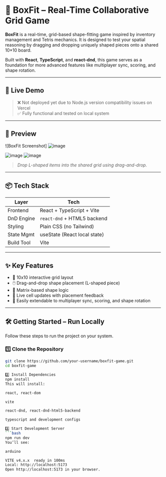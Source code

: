 # 🧩 BoxFit – Real-Time Collaborative Grid Game

**BoxFit** is a real-time, grid-based shape-fitting game inspired by inventory management and Tetris mechanics. It is designed to test your spatial reasoning by dragging and dropping uniquely shaped pieces onto a shared 10×10 board.

Built with **React**, **TypeScript**, and **react-dnd**, this game serves as a foundation for more advanced features like multiplayer sync, scoring, and shape rotation.

---

## 🚀 Live Demo

> ❌ Not deployed yet due to Node.js version compatibility issues on Vercel  
> ✅ Fully functional and tested on local system

---

## 📸 Preview

![BoxFit Screenshot]
![image](https://github.com/user-attachments/assets/fc42bf10-5036-4400-ae8f-2ac1e4c2dc34)

![image](https://github.com/user-attachments/assets/b9f3b791-8731-4af0-a55a-51754b8aee8b)
![image](https://github.com/user-attachments/assets/e493a124-a303-4843-a5ac-91b8f5251fbc)


> *Drop L-shaped items into the shared grid using drag-and-drop.*

---

## 📦 Tech Stack

| Layer       | Tech                          |
|-------------|-------------------------------|
| Frontend    | React + TypeScript + Vite     |
| DnD Engine  | `react-dnd` + HTML5 backend   |
| Styling     | Plain CSS (no Tailwind)       |
| State Mgmt  | useState (React local state)  |
| Build Tool  | Vite                          |

---

## ✨ Key Features

- 🧩 10x10 interactive grid layout
- 🖱️ Drag-and-drop shape placement (L-shaped piece)
- 🧠 Matrix-based shape logic
- 🎯 Live cell updates with placement feedback
- 🔄 Easily extendable to multiplayer sync, scoring, and shape rotation

---

## 🛠️ Getting Started – Run Locally

Follow these steps to run the project on your system.

### 1️⃣ Clone the Repository

```bash
git clone https://github.com/your-username/boxfit-game.git
cd boxfit-game

2️⃣ Install Dependencies
npm install
This will install:

react, react-dom

vite

react-dnd, react-dnd-html5-backend

typescript and development configs

3️⃣ Start Development Server
```bash
npm run dev
You’ll see:

arduino

VITE v4.x.x  ready in 100ms
Local: http://localhost:5173
Open http://localhost:5173 in your browser.

